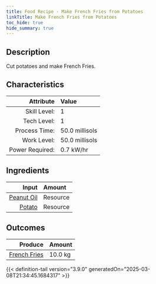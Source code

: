 ```yaml
---
title: Food Recipe - Make French Fries from Potatoes
linkTitle: Make French Fries from Potatoes
toc_hide: true
hide_summary: true
---
```

<!-- This is generated by the MarsSim HelpGenertor, do not edit. -->

## Description
Cut potatoes and make French Fries.

## Characteristics

| Attribute      | Value |
|--------:|:------|
|Skill Level:|1|
|Tech Level:|1|
|Process Time:|50.0 millisols|
|Work Level:|50.0 millisols|
|Power Required:|0.7 kW/hr|

## Ingredients

| Input      | Amount |
|--------:|:------|
|[Peanut Oil](/docs/definitions/resource/peanut-oil)|Resource|1.0 kg|
|[Potato](/docs/definitions/resource/potato)|Resource|10.0 kg|

## Outcomes


| Produce      | Amount |
|--------:|:------|
|[French Fries](/docs/definitions/resource/french-fries)|10.0 kg|



{{< definition-tail version="3.9.0" generatedOn="2025-03-08T21:34:45.1684317" >}}



